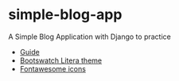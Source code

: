 # simple-blog-app
A Simple Blog Application with Django to practice 

- [Guide](https://www.alanallinger.com/post/not-only-on-birthdays)
- [Bootswatch Litera theme](https://bootswatch.com/litera/)
- [Fontawesome icons](https://fontawesome.com/)